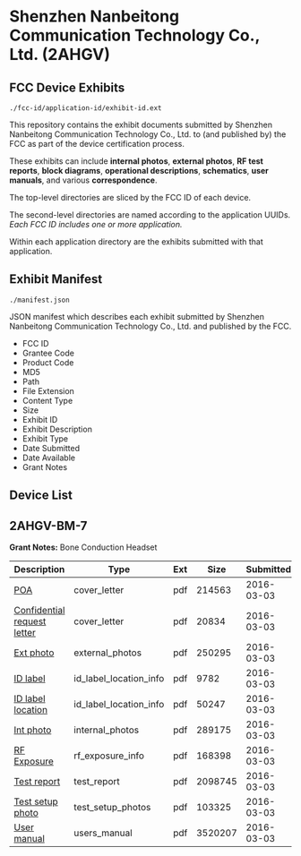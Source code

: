 # Shenzhen Nanbeitong Communication Technology Co., Ltd. (2AHGV)
## FCC Device Exhibits

```
./fcc-id/application-id/exhibit-id.ext
```

This repository contains the exhibit documents submitted by Shenzhen Nanbeitong Communication Technology Co., Ltd. to (and published by) the FCC as part of the device certification process.

These exhibits can include **internal photos**, **external photos**, **RF test reports**, **block diagrams**, **operational descriptions**, **schematics**, **user manuals**, and various **correspondence**.

The top-level directories are sliced by the FCC ID of each device.

The second-level directories are named according to the application UUIDs. *Each FCC ID includes one or more application.*

Within each application directory are the exhibits submitted with that application. 

## Exhibit Manifest

```
./manifest.json
```

JSON manifest which describes each exhibit submitted by Shenzhen Nanbeitong Communication Technology Co., Ltd. and published by the FCC.

- FCC ID
- Grantee Code
- Product Code
- MD5
- Path
- File Extension
- Content Type
- Size
- Exhibit ID
- Exhibit Description
- Exhibit Type
- Date Submitted
- Date Available
- Grant Notes

## Device List
## 2AHGV-BM-7
**Grant Notes:** Bone Conduction Headset

| Description | Type | Ext | Size | Submitted | Available |
| ----------- | ---- | --- | ---- | --------- | --------- |
| [POA](2AHGV-BM-7/69586e358517f8319166077fa5b63a62/2919252.pdf) | cover_letter | pdf | 214563 | 2016-03-03 | 2016-03-04 |
| [Confidential request letter](2AHGV-BM-7/69586e358517f8319166077fa5b63a62/2919253.pdf) | cover_letter | pdf | 20834 | 2016-03-03 | 2016-03-04 |
| [Ext photo](2AHGV-BM-7/69586e358517f8319166077fa5b63a62/2919257.pdf) | external_photos | pdf | 250295 | 2016-03-03 | 2016-03-04 |
| [ID label](2AHGV-BM-7/69586e358517f8319166077fa5b63a62/2919259.pdf) | id_label_location_info | pdf | 9782 | 2016-03-03 | 2016-03-04 |
| [ID label location](2AHGV-BM-7/69586e358517f8319166077fa5b63a62/2919260.pdf) | id_label_location_info | pdf | 50247 | 2016-03-03 | 2016-03-04 |
| [Int photo](2AHGV-BM-7/69586e358517f8319166077fa5b63a62/2919258.pdf) | internal_photos | pdf | 289175 | 2016-03-03 | 2016-03-04 |
| [RF Exposure](2AHGV-BM-7/69586e358517f8319166077fa5b63a62/2919254.pdf) | rf_exposure_info | pdf | 168398 | 2016-03-03 | 2016-03-04 |
| [Test report](2AHGV-BM-7/69586e358517f8319166077fa5b63a62/2919255.pdf) | test_report | pdf | 2098745 | 2016-03-03 | 2016-03-04 |
| [Test setup photo](2AHGV-BM-7/69586e358517f8319166077fa5b63a62/2919256.pdf) | test_setup_photos | pdf | 103325 | 2016-03-03 | 2016-03-04 |
| [User manual](2AHGV-BM-7/69586e358517f8319166077fa5b63a62/2919261.pdf) | users_manual | pdf | 3520207 | 2016-03-03 | 2016-03-04 |
